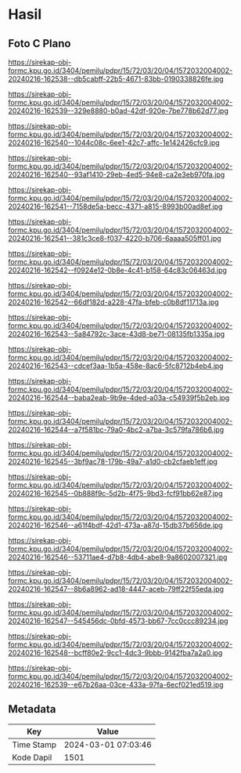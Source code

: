 # Hasil

## Foto C Plano

https://sirekap-obj-formc.kpu.go.id/3404/pemilu/pdpr/15/72/03/20/04/1572032004002-20240216-162538--db5cabff-22b5-4671-83bb-0190338826fe.jpg

https://sirekap-obj-formc.kpu.go.id/3404/pemilu/pdpr/15/72/03/20/04/1572032004002-20240216-162539--329e8880-b0ad-42df-920e-7be778b62d77.jpg

https://sirekap-obj-formc.kpu.go.id/3404/pemilu/pdpr/15/72/03/20/04/1572032004002-20240216-162540--1044c08c-6ee1-42c7-affc-1e142426cfc9.jpg

https://sirekap-obj-formc.kpu.go.id/3404/pemilu/pdpr/15/72/03/20/04/1572032004002-20240216-162540--93af1410-29eb-4ed5-94e8-ca2e3eb970fa.jpg

https://sirekap-obj-formc.kpu.go.id/3404/pemilu/pdpr/15/72/03/20/04/1572032004002-20240216-162541--7158de5a-becc-4371-a815-8993b00ad8ef.jpg

https://sirekap-obj-formc.kpu.go.id/3404/pemilu/pdpr/15/72/03/20/04/1572032004002-20240216-162541--381c3ce8-f037-4220-b706-6aaaa505ff01.jpg

https://sirekap-obj-formc.kpu.go.id/3404/pemilu/pdpr/15/72/03/20/04/1572032004002-20240216-162542--f0924e12-0b8e-4c41-b158-64c83c06463d.jpg

https://sirekap-obj-formc.kpu.go.id/3404/pemilu/pdpr/15/72/03/20/04/1572032004002-20240216-162542--66df182d-a228-47fa-bfeb-c0b8df11713a.jpg

https://sirekap-obj-formc.kpu.go.id/3404/pemilu/pdpr/15/72/03/20/04/1572032004002-20240216-162543--5a84792c-3ace-43d8-be71-08135fb1335a.jpg

https://sirekap-obj-formc.kpu.go.id/3404/pemilu/pdpr/15/72/03/20/04/1572032004002-20240216-162543--cdcef3aa-1b5a-458e-8ac6-5fc8712b4eb4.jpg

https://sirekap-obj-formc.kpu.go.id/3404/pemilu/pdpr/15/72/03/20/04/1572032004002-20240216-162544--baba2eab-9b9e-4ded-a03a-c54939f5b2eb.jpg

https://sirekap-obj-formc.kpu.go.id/3404/pemilu/pdpr/15/72/03/20/04/1572032004002-20240216-162544--a7f581bc-79a0-4bc2-a7ba-3c579fa786b6.jpg

https://sirekap-obj-formc.kpu.go.id/3404/pemilu/pdpr/15/72/03/20/04/1572032004002-20240216-162545--3bf9ac78-179b-49a7-a1d0-cb2cfaeb1eff.jpg

https://sirekap-obj-formc.kpu.go.id/3404/pemilu/pdpr/15/72/03/20/04/1572032004002-20240216-162545--0b888f9c-5d2b-4f75-9bd3-fcf91bb62e87.jpg

https://sirekap-obj-formc.kpu.go.id/3404/pemilu/pdpr/15/72/03/20/04/1572032004002-20240216-162546--a61f4bdf-42d1-473a-a87d-15db37b656de.jpg

https://sirekap-obj-formc.kpu.go.id/3404/pemilu/pdpr/15/72/03/20/04/1572032004002-20240216-162546--53711ae4-d7b8-4db4-abe8-9a8602007321.jpg

https://sirekap-obj-formc.kpu.go.id/3404/pemilu/pdpr/15/72/03/20/04/1572032004002-20240216-162547--8b6a8962-ad18-4447-aceb-79ff22f55eda.jpg

https://sirekap-obj-formc.kpu.go.id/3404/pemilu/pdpr/15/72/03/20/04/1572032004002-20240216-162547--545456dc-0bfd-4573-bb67-7cc0ccc89234.jpg

https://sirekap-obj-formc.kpu.go.id/3404/pemilu/pdpr/15/72/03/20/04/1572032004002-20240216-162548--bcff80e2-9cc1-4dc3-9bbb-9142fba7a2a0.jpg

https://sirekap-obj-formc.kpu.go.id/3404/pemilu/pdpr/15/72/03/20/04/1572032004002-20240216-162539--e67b26aa-03ce-433a-97fa-6ecf021ed519.jpg


## Metadata

| Key        | Value               |
| ---------- | ------------------- |
| Time Stamp | 2024-03-01 07:03:46 |
| Kode Dapil | 1501                |



